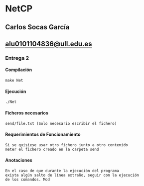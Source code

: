 # NetCP
## Carlos Socas García
## alu0101104836@ull.edu.es
### Entrega 2
#### Compilación
    make Net
#### Ejecución
    ./Net
#### Ficheros necesarios
    send/file.txt (Solo necesario escribir el fichero)
#### Requerimientos de Funcionamiento    
    Si se quisiese usar otro fichero junto a otro contenido
    meter el fichero creado en la carpeta send
#### Anotaciones
    En el caso de que durante la ejecución del programa 
    exista algún salto de línea extraño, seguir con la ejecución
    de los comandos. Mod
